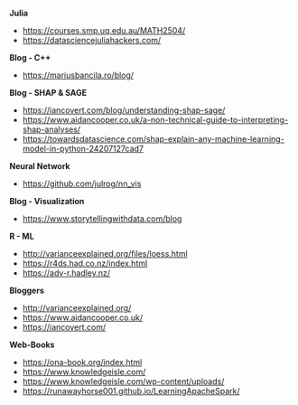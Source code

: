 **Julia**
* https://courses.smp.uq.edu.au/MATH2504/
* https://datasciencejuliahackers.com/

**Blog - C++**
* https://mariusbancila.ro/blog/

**Blog - SHAP & SAGE**
* https://iancovert.com/blog/understanding-shap-sage/
* https://www.aidancooper.co.uk/a-non-technical-guide-to-interpreting-shap-analyses/
* https://towardsdatascience.com/shap-explain-any-machine-learning-model-in-python-24207127cad7

**Neural Network**
* https://github.com/julrog/nn_vis

**Blog - Visualization**
* https://www.storytellingwithdata.com/blog

**R - ML**
* http://varianceexplained.org/files/loess.html
* https://r4ds.had.co.nz/index.html
* https://adv-r.hadley.nz/

**Bloggers**
* http://varianceexplained.org/
* https://www.aidancooper.co.uk/
* https://iancovert.com/

**Web-Books**
* https://ona-book.org/index.html
* https://www.knowledgeisle.com/
* https://www.knowledgeisle.com/wp-content/uploads/
* https://runawayhorse001.github.io/LearningApacheSpark/

